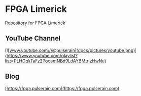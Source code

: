 # FPGA Limerick
Repository for FPGA Limerick

## YouTube Channel
[![www.youtube.com\/\@pulserain](docs/pictures/youtube.png)](https://www.youtube.com/playlist?list=PLHOqkTaFz2PocamNBd9LdAYBMtrlzHwNu)

## Blog
[https://fpga.pulserain.com](https://fpga.pulserain.com)
